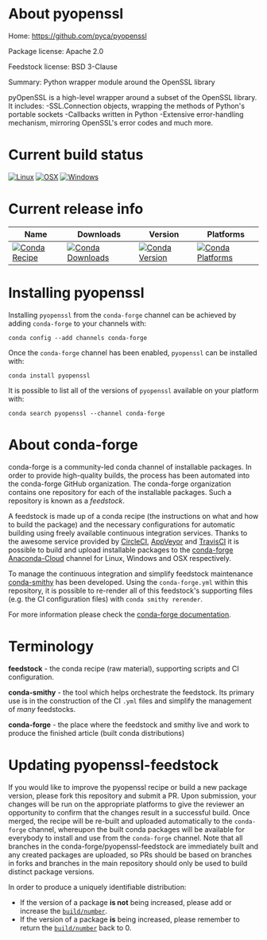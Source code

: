About pyopenssl
===============

Home: https://github.com/pyca/pyopenssl

Package license: Apache 2.0

Feedstock license: BSD 3-Clause

Summary: Python wrapper module around the OpenSSL library

pyOpenSSL is a high-level wrapper around a subset of the OpenSSL library.
It includes:
-SSL.Connection objects, wrapping the methods of Python's portable sockets
-Callbacks written in Python
-Extensive error-handling mechanism, mirroring OpenSSL's error codes
and much more.


Current build status
====================

[![Linux](https://img.shields.io/circleci/project/github/conda-forge/pyopenssl-feedstock/master.svg?label=Linux)](https://circleci.com/gh/conda-forge/pyopenssl-feedstock)
[![OSX](https://img.shields.io/travis/conda-forge/pyopenssl-feedstock/master.svg?label=macOS)](https://travis-ci.org/conda-forge/pyopenssl-feedstock)
[![Windows](https://img.shields.io/appveyor/ci/conda-forge/pyopenssl-feedstock/master.svg?label=Windows)](https://ci.appveyor.com/project/conda-forge/pyopenssl-feedstock/branch/master)

Current release info
====================

| Name | Downloads | Version | Platforms |
| --- | --- | --- | --- |
| [![Conda Recipe](https://img.shields.io/badge/recipe-pyopenssl-green.svg)](https://anaconda.org/conda-forge/pyopenssl) | [![Conda Downloads](https://img.shields.io/conda/dn/conda-forge/pyopenssl.svg)](https://anaconda.org/conda-forge/pyopenssl) | [![Conda Version](https://img.shields.io/conda/vn/conda-forge/pyopenssl.svg)](https://anaconda.org/conda-forge/pyopenssl) | [![Conda Platforms](https://img.shields.io/conda/pn/conda-forge/pyopenssl.svg)](https://anaconda.org/conda-forge/pyopenssl) |

Installing pyopenssl
====================

Installing `pyopenssl` from the `conda-forge` channel can be achieved by adding `conda-forge` to your channels with:

```
conda config --add channels conda-forge
```

Once the `conda-forge` channel has been enabled, `pyopenssl` can be installed with:

```
conda install pyopenssl
```

It is possible to list all of the versions of `pyopenssl` available on your platform with:

```
conda search pyopenssl --channel conda-forge
```


About conda-forge
=================

conda-forge is a community-led conda channel of installable packages.
In order to provide high-quality builds, the process has been automated into the
conda-forge GitHub organization. The conda-forge organization contains one repository
for each of the installable packages. Such a repository is known as a *feedstock*.

A feedstock is made up of a conda recipe (the instructions on what and how to build
the package) and the necessary configurations for automatic building using freely
available continuous integration services. Thanks to the awesome service provided by
[CircleCI](https://circleci.com/), [AppVeyor](http://www.appveyor.com/)
and [TravisCI](https://travis-ci.org/) it is possible to build and upload installable
packages to the [conda-forge](https://anaconda.org/conda-forge)
[Anaconda-Cloud](http://docs.anaconda.org/) channel for Linux, Windows and OSX respectively.

To manage the continuous integration and simplify feedstock maintenance
[conda-smithy](http://github.com/conda-forge/conda-smithy) has been developed.
Using the ``conda-forge.yml`` within this repository, it is possible to re-render all of
this feedstock's supporting files (e.g. the CI configuration files) with ``conda smithy rerender``.

For more information please check the [conda-forge documentation](https://conda-forge.org/docs/).

Terminology
===========

**feedstock** - the conda recipe (raw material), supporting scripts and CI configuration.

**conda-smithy** - the tool which helps orchestrate the feedstock.
                   Its primary use is in the construction of the CI ``.yml`` files
                   and simplify the management of *many* feedstocks.

**conda-forge** - the place where the feedstock and smithy live and work to
                  produce the finished article (built conda distributions)


Updating pyopenssl-feedstock
============================

If you would like to improve the pyopenssl recipe or build a new
package version, please fork this repository and submit a PR. Upon submission,
your changes will be run on the appropriate platforms to give the reviewer an
opportunity to confirm that the changes result in a successful build. Once
merged, the recipe will be re-built and uploaded automatically to the
`conda-forge` channel, whereupon the built conda packages will be available for
everybody to install and use from the `conda-forge` channel.
Note that all branches in the conda-forge/pyopenssl-feedstock are
immediately built and any created packages are uploaded, so PRs should be based
on branches in forks and branches in the main repository should only be used to
build distinct package versions.

In order to produce a uniquely identifiable distribution:
 * If the version of a package **is not** being increased, please add or increase
   the [``build/number``](http://conda.pydata.org/docs/building/meta-yaml.html#build-number-and-string).
 * If the version of a package **is** being increased, please remember to return
   the [``build/number``](http://conda.pydata.org/docs/building/meta-yaml.html#build-number-and-string)
   back to 0.